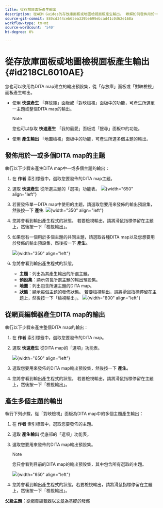 ```yaml
---
title: 從存放庫面板產生輸出
description: 從AEM Guides的存放庫面板或地圖檢視面板產生輸出。 瞭解如何發佈用於一個或多個DITA map的主題，或為多個主題產生輸出。
source-git-commit: 880cd344ceb65ea339be699ebcad41c0d62e168a
workflow-type: tm+mt
source-wordcount: '540'
ht-degree: 0%

---
```


# 從存放庫面板或地圖檢視面板產生輸出 {#id218CL6010AE}

您也可以使用為DITA map建立的輸出預設集，從「存放庫」面板或「對映檢視」面板產生輸出。

- 使用 **快速產生** 「存放庫」面板或「對映檢視」面板中的功能，可產生所選單一主題或整個DITA map的輸出。

  >[!NOTE]
  >
  > 您也可以存取 **快速產生** 「我的最愛」面板或「搜尋」面板中的功能。

- 使用 **產生輸出** 「地圖檢視」面板中的功能，可產生所選多個主題的輸出。

## 發佈用於一或多個DITA map的主題

執行以下步驟來產生DITA map中一或多個主題的輸出：

1. 在 **作者** 索引標籤中，選取您要發佈的DITA map主題。

1. 選取 **快速產生** 從所選主題的「選項」功能表。
   ![](images/select-topic-options-menu_cs.png){width="650" align="left"}

1. 若要發佈單一DITA map中使用的主題，請選取您要用來發佈的輸出預設集，然後按一下 **產生**.
   ![](images/select-preset_cs.png){width="350" align="left"}

1. 您將會看到輸出產生程式的狀態。 若要檢視輸出，請將滑鼠指標停留在主題上，然後按一下「檢視輸出」。

1. 如果您有一個用於多個主題的共同主題，請選取各種DITA map以及您想要用於發佈的輸出預設集，然後按一下 **產生。**

   ![](images/select-preset-multiple-maps_cs.png){width="350" align="left"}

1. 您將會看到輸出產生程式的狀態。

   - **主題**：列出為其產生輸出的所選主題。
   - **預設集**：顯示包含所選主題的輸出預設集。
   - **地圖**：列出包含所選主題的DITA map。
   - **狀態**：顯示每個主題的發佈狀態。
若要檢視輸出，請將滑鼠指標停留在主題上，然後按一下「檢視輸出」。
     ![](images/output-multiple-maps_cs.png){width="800" align="left"}


## 從網頁編輯器產生DITA map的輸出

執行以下步驟來產生整個DITA map的輸出：

1. 在 **作者** 索引標籤中，選取您要發佈的DITA map。

1. 選取 **快速產生** 從DITA map的「選項」功能表。

   ![](images/select-map-options-menu_cs.png){width="650" align="left"}

1. 選取您要用來發佈的DITA map輸出預設集，然後按一下 **產生。**

1. 您將會看到輸出產生程式的狀態。 若要檢視輸出，請將滑鼠指標停留在主題上，然後按一下「檢視輸出」。


## 產生多個主題的輸出

執行下列步驟，從「對映檢視」面板為DITA map中的多個主題產生輸出：

1. 在 **作者** 索引標籤中，選取您要發佈的主題。

1. 選取 **產生輸出** 從底部的「選項」功能表。

1. 選取您要用來發佈的DITA map輸出預設集。

   >[!NOTE]
   >
   > 您只會看到目前的DITA map的輸出預設集，其中包含所有選取的主題。

   ![](images/generate-output-multiple-topics_cs.png){width="650" align="left"}

1. 您將會看到輸出產生程式的狀態。若要檢視輸出，請將滑鼠指標停留在主題上，然後按一下「檢視輸出」。


**父級主題：**[&#x200B;從網頁編輯器以文章為基礎的發佈](web-editor-article-publishing.md)
